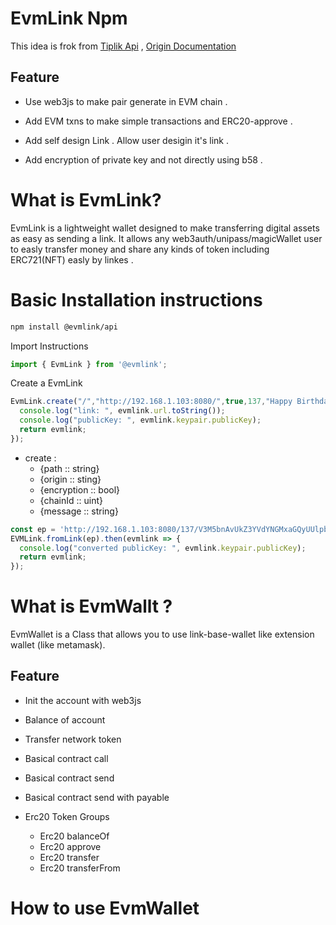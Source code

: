 # EvmLink Npm

This idea is frok from [Tiplik Api](https://github.com/TipLink/tiplink-api) , [Origin Documentation](https://docs.tiplink.io)

## Feature

- Use web3js to make pair generate in EVM chain .

- Add EVM txns to make  simple transactions and ERC20-approve .

- Add self design Link . Allow user desigin it's link . 

- Add encryption of private key and not directly using b58 .

# What is EvmLink?

EvmLink is a lightweight wallet designed to make transferring digital assets as easy as sending a link. It allows any web3auth/unipass/magicWallet user to easly transfer money and share any kinds of token including ERC721(NFT) easly by linkes . 

# Basic Installation instructions
```bash
npm install @evmlink/api
```
Import Instructions
```js
import { EvmLink } from '@evmlink';
```
Create a EvmLink
```js
EvmLink.create("/","http://192.168.1.103:8080/",true,137,"Happy Birthday !").then(evmlink => {
  console.log("link: ", evmlink.url.toString());
  console.log("publicKey: ", evmlink.keypair.publicKey);
  return evmlink;
});
```
- create :
  - {path :: string}
  - {origin :: sting}
  - {encryption  :: bool}
  - {chainId  :: uint}
  - {message  :: string}


```js
const ep = 'http://192.168.1.103:8080/137/V3M5bnAvUkZ3YVdYNGMxaGQyUUlpbHd4U2ppYXV1bXhXdURVdG54bHVSTXh1U2NJK2JWVTc4bThrczJUY3UxTWZQdlNxTjVaTzhkYkJrbWI3dE8rK2o5dWo3cUlpT243UHU0RkhSY29rWFE9/3413/SGFwcHkgQmlydGhkYXkgIQ==/';
EVMLink.fromLink(ep).then(evmlink => {
  console.log("converted publicKey: ", evmlink.keypair.publicKey);
  return evmlink;
});
```

# What is EvmWallt ?

EvmWallet is a Class that allows you to use link-base-wallet like extension wallet (like metamask).

## Feature

- Init the account with web3js

- Balance of account 

- Transfer network token

- Basical contract call

- Basical contract send

- Basical contract send with payable

- Erc20 Token Groups
  - Erc20 balanceOf
  - Erc20 approve
  - Erc20 transfer
  - Erc20 transferFrom

# How to use EvmWallet


